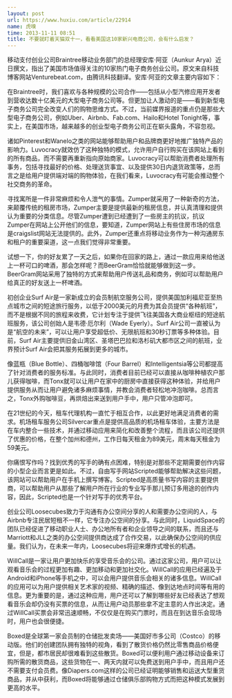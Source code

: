 ```yaml
---
layout: post
url: https://www.huxiu.com/article/22914
name: 虎嗅
time: 2013-11-11 08:51
title: 不要就盯着天猫双十一，看看美国这10家新兴电商公司，会有什么启发？
---
```

移动支付创业公司Braintree移动业务部门的总经理安库·阿亚（Aunkur Arya）近日撰文，指出了美国市场值得关注的10家热门电子商务创业公司。原文来自科技博客网站Venturebeat.com，由腾讯科技翻译。安库·阿亚的文章主要内容如下：

在Braintree时，我们喜欢与各种规模的公司合作——包括从小型汽修应用开发者到营收达数十亿美元的大型电子商务公司等。但更加让人激动的是——看到新型电子商务公司完全改变人们的购物思维方式。不过，当前媒界报道的重点仍是那些大型电子商务公司，例如Uber、Airbnb、Fab.com、Hailo和Hotel Tonight等，事实上，在美国市场，越来越多的创业型电子商务公司正在崭头露角，不容忽视。

诸如Pinterest和Wanelo之类的网站能够帮助用户和品牌商更好地推广独特产品的影响力。Luvocracy就效仿了这种独特的模式，允许用户自行购买在该网站上看到的所有商品，而不需要再重新指向原始商家。Luvocracy可以帮助消费者处理所有事务，包括寻找最好的价格、处理送货事宜、以及提供30日内退货政策等，总而言之是给用户提供端对端的购物体验，在我们看来，Luvocracy有可能会推动整个社交商务的革命。

寻找寓所是一件非常麻烦和令人泄气的事情。Zumper就采用了一种新奇的方法，来颠覆传统的租房市场，Zumper主要是提供最新的租房信息，并认真清理和提供认为重要的分类信息。尽管Zumper遭到已经遭到了一些房主的抗议，抗议Zumper在网站上公开他们的信息，要知道，Zumper网站上有些住房市场的信息是craigslist网站无法提供的。此外，Zumper还重点将移动业务作为一种沟通房东和租户的重要渠道，这一点我们觉得非常重要。

试想一下，你的好友累了一天之后，如果你在回家的路上，通过一款应用来给他送上一杯可口的啤酒，那会怎样呢？而BeerGram恰恰就能够做到这一步。BeerGram网站采用了独特的方式来帮助用户传送礼品和商务，例如可以帮助用户给真正的好友送上一杯啤酒。

初创企业Surf Air是一家新成立的会员制航空服务公司，提供美国加利福尼亚至热点城市之间的短途旅行服务，以低于2000美元的月费为其会员提供“各种航班”，而不是根据不同的旅程来收费，它计划专注于提供飞往美国各大商业枢纽的短途航班服务，该公司创始人是韦德·厄尔利（Wade Eyerly）。Surf Air公司一直被认为是“航空的未来”，可以让用户享受超低价、无限航班和30秒订票等多种体验。目前，Surf Air主要提供旧金山湾区、圣塔巴巴拉和洛杉矶大都市区之间的航班，业界预计Surf Air会把其服务拓展到更多的城市。

像蓝瓶（Blue Bottle）、四桶咖啡馆（Four Barrel）和Intelligentsia等公司都提高了针对消费者的服务标准。与此同时，消费者目前已经可以直接从咖啡种植农户那儿获得咖啡，而Tonx就可以让用户在家中的厨房中直接获得这种体验，并给用户提供服务从而让用户避免诸多麻烦事情，并教会消费者轻松地冲泡咖啡。总而言之，Tonx外购咖啡豆，再烘焙出来送到用户手中，用户只管冲泡即可。

在21世纪的今天，租车代理机构一直忙于相互合作，以此更好地满足消费者的需求。机场租车服务公司Silvercar重点是提供高品质的机场租车体验，主要方法是在车内整合一些技术，并通过移动应用来简化和改善整个流程，而且该公司还提供了优惠的价格，在整个加州和德州，工作日每天租金为89美元，周末每天租金为59美元。

你痛恨写作吗？找到优秀的写手的确有点困难，特别是对那些不定期需要创作内容的小型企业而言更是如此。不过，自由写手网站Scripted能够帮助解决这些问题，该网站可以帮助用户在手机上撰写博客。Scripted是高质量书写内容的主要提供商，可以帮助用户从那些了解用户所在行业的专业写手那儿预订多用途的创作内容，因此，Scripted也是一个针对写手的优秀平台。

创业公司Loosecubes致力于沟通有办公空间分享的人和需要办公空间的人，与Airbnb专注民居短租不一样，它专注办公空间的分享。与此同时，LiquidSpace的团队已经促进了移动职业人士、办公地所有者和企业领导之间的联系，而且还与Marriott和JLL之类的办公空间提供商达成了合作交易，以此确保办公空间的供应量。我们认为，在未来一年内，Loosecubes将迎来爆炸式增长的机遇。

WillCall是一家让用户更加快乐的享受音乐会的公司。通过这家公司，用户可以让观看音乐会的过程更加有趣、更加移动和更加社交化。WillCall的应用已经遍及于Android和iPhone等手机之中，可以会用户提供音乐会相关的诸多信息。WillCall的应用可以为用户提供相关艺术家的视频、精确的描述、像到达地点时间等有用的信息。更为重要的是，通过这种应用，用户还可以了解到哪些好友已经表达了想观看音乐会却仍没有买票的信息，从而让用户动员那些拿不定主意的人作出决定。通过WillCall买票会非常迅速顺畅，不仅仅是在购买门票时，而且在到达音乐会现场时，用户也会很便捷。

Boxed是全球第一家会员制的仓储批发卖场——美国好市多公司（Costco）的移动版。他们的创建团队拥有独特的视角，看到了散货价格仍然比零售商品价格便宜，但是，都市居民却很难看到这些散货。Boxed可以便利用户通过移动设备来订购所需的散货商品，这些货物在一、两天内就可以免费送到用户手中，而且用户还不需要支付会员费。像Diapers.com这样的公司已经证明能够销售和运送大型重货商品，并从中获利，而Boxed将能够通过仓储俱乐部购物方式而把这种模式发展到更高的水平。

